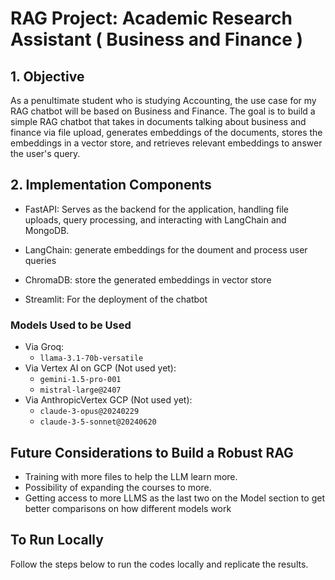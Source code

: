 # RAG Project: Academic Research Assistant ( Business and Finance )

## 1. Objective
As a penultimate student who is studying Accounting, the use case for my RAG chatbot will be based on Business and Finance. The goal is to build a simple RAG chatbot that takes in documents talking about business and finance via file upload, generates embeddings of the documents, stores the embeddings in a vector store, and retrieves relevant embeddings to answer the user's query. 

## 2. Implementation Components
* FastAPI: Serves as the backend for the application, handling file uploads, query processing, and interacting with LangChain and MongoDB.

* LangChain: generate embeddings for the doument and process user queries
  
* ChromaDB: store the generated embeddings in vector store

* Streamlit: For the deployment of the chatbot

### Models Used to be Used
- Via Groq:
    - `llama-3.1-70b-versatile`
- Via Vertex AI on GCP (Not used yet):
    - `gemini-1.5-pro-001`
    - `mistral-large@2407`
- Via AnthropicVertex GCP (Not used yet):
    - `claude-3-opus@20240229`
    - `claude-3-5-sonnet@20240620`

## Future Considerations to Build a Robust RAG
- Training with more files to help the LLM learn more. 
- Possibility of expanding the courses to more.
- Getting access to more LLMS as the last two on the Model section to get better comparisons on how different models work

## To Run Locally
Follow the steps below to run the codes locally and replicate the results. 
